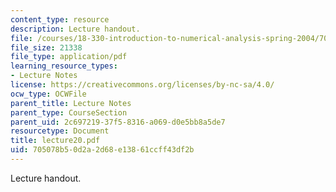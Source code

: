 ```yaml
---
content_type: resource
description: Lecture handout.
file: /courses/18-330-introduction-to-numerical-analysis-spring-2004/705078b50d2a2d68e13861ccff43df2b_lecture20.pdf
file_size: 21338
file_type: application/pdf
learning_resource_types:
- Lecture Notes
license: https://creativecommons.org/licenses/by-nc-sa/4.0/
ocw_type: OCWFile
parent_title: Lecture Notes
parent_type: CourseSection
parent_uid: 2c697219-37f5-8316-a069-d0e5bb8a5de7
resourcetype: Document
title: lecture20.pdf
uid: 705078b5-0d2a-2d68-e138-61ccff43df2b
---
```

Lecture handout.